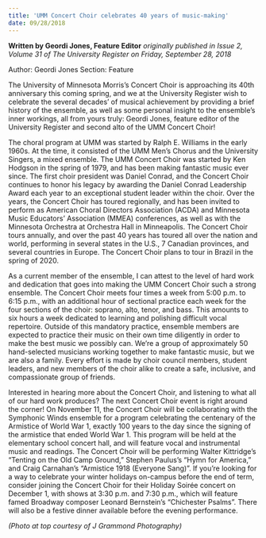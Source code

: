 ```yaml
---
title: 'UMM Concert Choir celebrates 40 years of music-making'
date: 09/28/2018
---
```


**Written by Geordi Jones, Feature Editor** _originally published in Issue 2, Volume 31 of The University Register on Friday, September 28, 2018_

Author: Geordi Jones
Section: Feature

The University of Minnesota Morris’s Concert Choir is approaching its 40th anniversary this coming spring, and we at the University Register wish to celebrate the several decades’ of musical achievement by providing a brief history of the ensemble, as well as some personal insight to the ensemble’s inner workings, all from yours truly: Geordi Jones, feature editor of the University Register and second alto of the UMM Concert Choir! 

The choral program at UMM was started by Ralph E. Williams in the early 1960s. At the time, it consisted of the UMM Men’s Chorus and the University Singers, a mixed ensemble. The UMM Concert Choir was started by Ken Hodgson in the spring of 1979, and has been making fantastic music ever since. The first choir president was Daniel Conrad, and the Concert Choir continues to honor his legacy by awarding the Daniel Conrad Leadership Award each year to an exceptional student leader within the choir. Over the years, the Concert Choir has toured regionally, and has been invited to perform as American Choral Directors Association (ACDA) and Minnesota Music Educators’ Association (MMEA) conferences, as well as with the Minnesota Orchestra at Orchestra Hall in Minneapolis. The Concert Choir tours annually, and over the past 40 years has toured all over the nation and world, performing in several states in the U.S., 7 Canadian provinces, and several countries in Europe. The Concert Choir plans to tour in Brazil in the spring of 2020. 

As a current member of the ensemble, I can attest to the level of hard work and dedication that goes into making the UMM Concert Choir such a strong ensemble. The Concert Choir meets four times a week from 5:00 p.m. to 6:15 p.m., with an additional hour of sectional practice each week for the four sections of the choir: soprano, alto, tenor, and bass. This amounts to six hours a week dedicated to learning and polishing difficult vocal repertoire. Outside of this mandatory practice, ensemble members are expected to practice their music on their own time diligently in order to make the best music we possibly can. We’re a group of approximately 50 hand-selected musicians working together to make fantastic music, but we are also a family. Every effort is made by choir council members, student leaders, and new members of the choir alike to create a safe, inclusive, and compassionate group of friends. 

Interested in hearing more about the Concert Choir, and listening to what all of our hard work produces? The next Concert Choir event is right around the corner! On November 11, the Concert Choir will be collaborating with the Symphonic Winds ensemble for a program celebrating the centenary of the Armistice of World War 1, exactly 100 years to the day since the signing of the armistice that ended World War 1. This program will be held at the elementary school concert hall, and will feature vocal and instrumental music and readings. The Concert Choir will be performing Walter Kittridge’s “Tenting on the Old Camp Ground,” Stephen Paulus’s “Hymn for America,” and Craig Carnahan’s “Armistice 1918 (Everyone Sang)”. If you’re looking for a way to celebrate your winter holidays on-campus before the end of term, consider joining the Concert Choir for their Holiday Soirée concert on December 1, with shows at 3:30 p.m. and 7:30 p.m., which will feature famed Broadway composer Leonard Bernstein’s “Chichester Psalms”. There will also be a festive dinner available before the evening performance. 

_(Photo at top courtesy of J Grammond Photography)_
